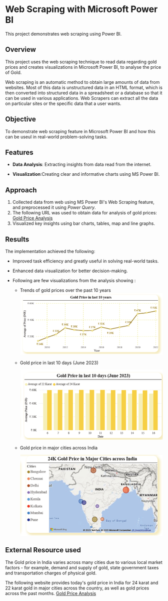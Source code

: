 # Web Scraping with Microsoft Power BI
This project demonstrates web scraping using Power BI.
<br>
## Overview 
This project uses the web scraping technique to read data regarding gold prices and creates visualizations in Microsoft Power BI, to analyse the price of Gold.

Web scraping is an automatic method to obtain large amounts of data from websites. Most of this data is unstructured data in an HTML format, which is then converted into structured data in a spreadsheet or a database so that it can be used in various applications. Web Scrapers can extract all the data on particular sites or the specific data that a user wants.

## Objective
To demonstrate web scraping feature in Microsoft Power BI and how this can be useul in real-world problem-solving tasks.

## Features
- **Data Analysis**: Extracting insights from data read from the internet.

- **Visualization**:Creating clear and informative charts using MS Power BI.

## Approach
1. Collected data from web using MS Power BI's Web Scraping feature, and preprocessed it using *Power Query*.
2. The following URL was used to obtain data for analysis of gold prices: [Gold Price Analysis](https://www.goldpriceindia.com) 
3. Visualized key insights using bar charts, tables, map and line graphs.

## Results
The implementation achieved the following:
- Improved task efficiency and greatly useful in solving real-world tasks.
- Enhanced data visualization for better decision-making.
- Following are few visualizations from the analysis showing :
  
  - Trends of gold prices over the past 10 years
    ![Graph showing gold prices in last 10 years](https://raw.githubusercontent.com/saraswathy-c/images/main/Gold_PerformanceChart1.png)

  - Gold price in last 10 days (June 2023)
    
    ![Graph showing Gold price in last 10 days of June 2023](https://raw.githubusercontent.com/saraswathy-c/images/main/Gold_PerformanceChart2.png)

  - Gold price in major cities across India
    
    ![Graph showing performance](https://raw.githubusercontent.com/saraswathy-c/images/main/Gold_PerformanceChart3.png)

## External Resource used
The Gold price in India varies across many cities due to various local market factors - for example, demand and supply of gold, state government taxes and transportation charges of physical gold.

The following website provides today's gold price in India for 24 karat and 22 karat gold in major cities across the country, as well as gold prices across the past months. 
[Gold Price Analysis](https://www.goldpriceindia.com)
